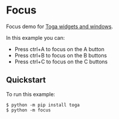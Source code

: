 # Focus

Focus demo for [Toga widgets and windows](https://toga.beeware.org).

In this example you can:

- Press ctrl+A to focus on the A button
- Press ctrl+B to focus on the B buttons
- Press ctrl+C to focus on the C buttons

## Quickstart

To run this example:

```
$ python -m pip install toga
$ python -m focus
```
